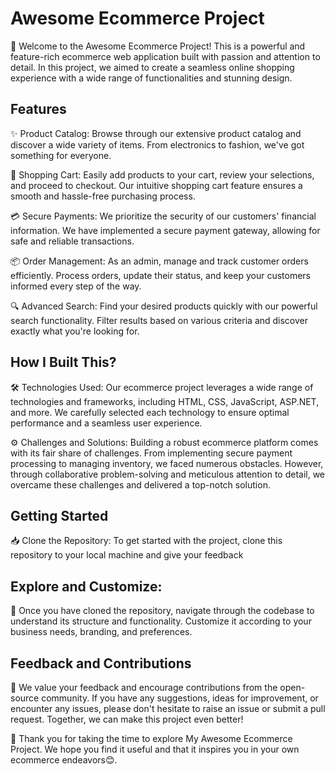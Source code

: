 # Awesome Ecommerce Project

👋 Welcome to the Awesome Ecommerce Project! This is a powerful and feature-rich ecommerce web application built with passion and attention to detail. In this project, we aimed to create a seamless online shopping experience with a wide range of functionalities and stunning design.

## Features

✨ Product Catalog: Browse through our extensive product catalog and discover a wide variety of items. From electronics to fashion, we've got something for everyone.

🛒 Shopping Cart: Easily add products to your cart, review your selections, and proceed to checkout. Our intuitive shopping cart feature ensures a smooth and hassle-free purchasing process.

💳 Secure Payments: We prioritize the security of our customers' financial information. We have implemented a secure payment gateway, allowing for safe and reliable transactions.

📦 Order Management: As an admin, manage and track customer orders efficiently. Process orders, update their status, and keep your customers informed every step of the way.

🔍 Advanced Search: Find your desired products quickly with our powerful search functionality. Filter results based on various criteria and discover exactly what you're looking for.

## How I Built This?

🛠️ Technologies Used: Our ecommerce project leverages a wide range of technologies and frameworks, including HTML, CSS, JavaScript, ASP.NET, and more. We carefully selected each technology to ensure optimal performance and a seamless user experience.

⚙️ Challenges and Solutions: Building a robust ecommerce platform comes with its fair share of challenges. From implementing secure payment processing to managing inventory, we faced numerous obstacles. However, through collaborative problem-solving and meticulous attention to detail, we overcame these challenges and delivered a top-notch solution.

## Getting Started

📥 Clone the Repository: To get started with the project, clone this repository to your local machine and give your feedback

## Explore and Customize:

🌟 Once you have cloned the repository, navigate through the codebase to understand its structure and functionality. Customize it according to your business needs, branding, and preferences.

## Feedback and Contributions

🙌 We value your feedback and encourage contributions from the open-source community. If you have any suggestions, ideas for improvement, or encounter any issues, please don't hesitate to raise an issue or submit a pull request. Together, we can make this project even better!

👏 Thank you for taking the time to explore My Awesome Ecommerce Project. We hope you find it useful and that it inspires you in your own ecommerce endeavors😊.


